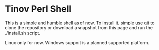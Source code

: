 
# Tinov Perl Shell

This is a simple and humble shell as of now.
To install it, simple use git to clone the
repository or download a snapshot from this
page and run the ./install.sh script.

Linux only for now. Windows support is a planned supported platform.
